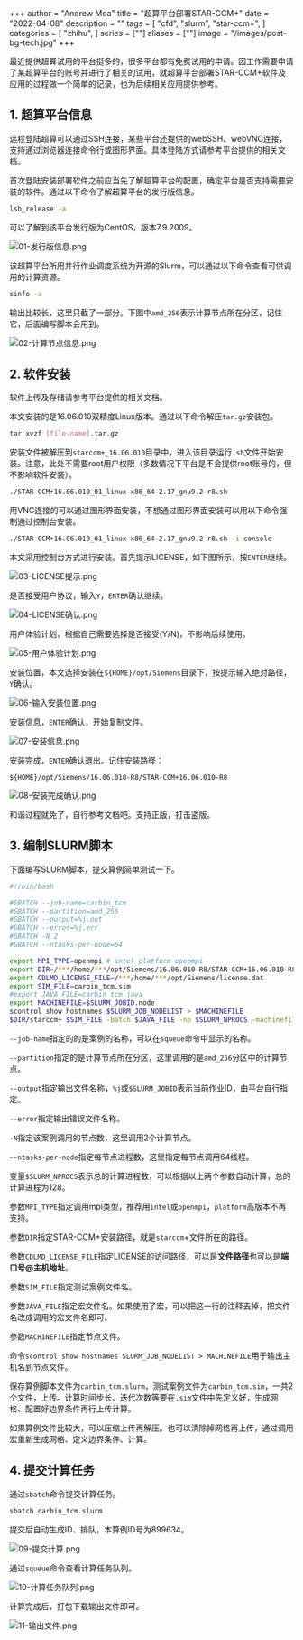 +++
author = "Andrew Moa"
title = "超算平台部署STAR-CCM+"
date = "2022-04-08"
description = ""
tags = [
    "cfd",
    "slurm",
    "star-ccm+",
]
categories = [
    "zhihu",
]
series = [""]
aliases = [""]
image = "/images/post-bg-tech.jpg"
+++

最近提供超算试用的平台挺多的，很多平台都有免费试用的申请。因工作需要申请了某超算平台的账号并进行了相关的试用，就超算平台部署STAR-CCM+软件及应用的过程做一个简单的记录，也为后续相关应用提供参考。

## 1. 超算平台信息

远程登陆超算可以通过SSH连接，某些平台还提供的webSSH、webVNC连接，支持通过浏览器连接命令行或图形界面。具体登陆方式请参考平台提供的相关文档。

首次登陆安装部署软件之前应当先了解超算平台的配置，确定平台是否支持需要安装的软件。通过以下命令了解超算平台的发行版信息。

```bash
lsb_release -a
```

可以了解到该平台发行版为CentOS，版本7.9.2009。

![01-发行版信息.png](./images/01-发行版信息.png)

该超算平台所用并行作业调度系统为开源的Slurm，可以通过以下命令查看可供调用的计算资源。

```bash
sinfo -a
```

输出比较长，这里只截了一部分。下图中`amd_256`表示计算节点所在分区，记住它，后面编写脚本会用到。

![02-计算节点信息.png](./images/02-计算节点信息.png)

## 2. 软件安装

软件上传及存储请参考平台提供的相关文档。

本文安装的是16.06.010双精度Linux版本。通过以下命令解压`tar.gz`安装包。

```bash
tar xvzf [file-name].tar.gz
```

安装文件被解压到`starccm+_16.06.010`目录中，进入该目录运行`.sh`文件开始安装。注意，此处不需要root用户权限（多数情况下平台是不会提供root账号的，但不影响软件安装）。

```bash
./STAR-CCM+16.06.010_01_linux-x86_64-2.17_gnu9.2-r8.sh
```

用VNC连接的可以通过图形界面安装，不想通过图形界面安装可以用以下命令强制通过控制台安装。

```bash
./STAR-CCM+16.06.010_01_linux-x86_64-2.17_gnu9.2-r8.sh -i console
```

本文采用控制台方式进行安装。首先提示LICENSE，如下图所示，按`ENTER`继续。

![03-LICENSE提示.png](./images/03-LICENSE提示.png)

是否接受用户协议，输入`Y`，`ENTER`确认继续。

![04-LICENSE确认.png](./images/04-LICENSE确认.png)

用户体验计划，根据自己需要选择是否接受(Y/N)，不影响后续使用。

![05-用户体验计划.png](./images/05-用户体验计划.png)

安装位置，本文选择安装在`${HOME}/opt/Siemens`目录下，按提示输入绝对路径，`Y`确认。

![06-输入安装位置.png](./images/06-输入安装位置.png)

安装信息，`ENTER`确认，开始复制文件。

![07-安装信息.png](./images/07-安装信息.png)

安装完成，`ENTER`确认退出。记住安装路径：

`${HOME}/opt/Siemens/16.06.010-R8/STAR-CCM+16.06.010-R8`

![08-安装完成确认.png](./images/08-安装完成确认.png)

和谐过程就免了，自行参考文档吧。支持正版，打击盗版。

## 3. 编制SLURM脚本

下面编写SLURM脚本，提交算例简单测试一下。

```bash
#!/bin/bash 

#SBATCH --job-name=carbin_tcm 
#SBATCH --partition=amd_256 
#SBATCH --output=%j.out 
#SBATCH --error=%j.err 
#SBATCH -N 2 
#SBATCH --ntasks-per-node=64 

export MPI_TYPE=openmpi # intel platform openmpi 
export DIR=/***/home/***/opt/Siemens/16.06.010-R8/STAR-CCM+16.06.010-R8/star/bin 
export CDLMD_LICENSE_FILE=/***/home/***/opt/Siemens/license.dat 
export SIM_FILE=carbin_tcm.sim 
#export JAVA_FILE=carbin_tcm.java 
export MACHINEFILE=$SLURM_JOBID.node 
scontrol show hostnames $SLURM_JOB_NODELIST > $MACHINEFILE 
$DIR/starccm+ $SIM_FILE -batch $JAVA_FILE -np $SLURM_NPROCS -machinefile $MACHINEFILE -mpi $MPI_TYPE -rsh ssh -power 
```

`--job-name`指定的的是案例的名称，可以在`squeue`命令中显示的名称。

`--partition`指定的是计算节点所在分区，这里调用的是`amd_256`分区中的计算节点。

`--output`指定输出文件名称，`%j`或`$SLURM_JOBID`表示当前作业ID，由平台自行指定。

`--error`指定输出错误文件名称。

`-N`指定该案例调用的节点数，这里调用2个计算节点。

`--ntasks-per-node`指定每节点进程数，这里指定每节点调用64线程。

变量`$SLURM_NPROCS`表示总的计算进程数，可以根据以上两个参数自动计算，总的计算进程为128。

参数`MPI_TYPE`指定调用mpi类型，推荐用`intel`或`openmpi`，`platform`高版本不再支持。

参数`DIR`指定STAR-CCM+安装路径，就是`starccm`+文件所在的路径。

参数`CDLMD_LICENSE_FILE`指定LICENSE的访问路径，可以是**文件路径**也可以是**端口号@主机地址**。

参数`SIM_FILE`指定测试案例文件名。

参数`JAVA_FILE`指定宏文件名。如果使用了宏，可以把这一行的注释去掉，把文件名改成调用的宏文件名即可。

参数`MACHINEFILE`指定节点文件。

命令`scontrol show hostnames SLURM_JOB_NODELIST > MACHINEFILE`用于输出主机名到节点文件。

保存算例脚本文件为`carbin_tcm.slurm`，测试案例文件为`carbin_tcm.sim`，一共2个文件，上传。计算时间步长、迭代次数等要在`.sim`文件中先定义好，生成网格、配置好边界条件再行上传计算。

如果算例文件比较大，可以压缩上传再解压。也可以清除掉网格再上传，通过调用宏重新生成网格、定义边界条件、计算。

## 4. 提交计算任务

通过`sbatch`命令提交计算任务。

```bash
sbatch carbin_tcm.slurm
```

提交后自动生成ID、排队，本算例ID号为899634。

![09-提交计算.png](./images/09-提交计算.png)

通过`squeue`命令查看计算任务队列。

![10-计算任务队列.png](./images/10-计算任务队列.png)

计算完成后，打包下载输出文件即可。

![11-输出文件.png](./images/11-输出文件.png)

